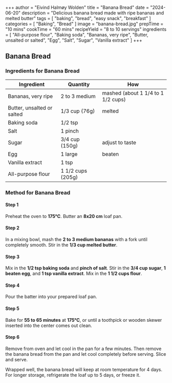 +++
author = "Eivind Halmøy Wolden"
title = "Banana Bread"
date = "2024-06-20"
description = "Delicious banana bread made with ripe bananas and melted butter"
tags = [
    "baking", "bread", "easy snack", "breakfast"
]
categories = [
    "Baking", "Bread"
]
image = "banana-bread.jpg"
prepTime = "10 mins"
cookTime = "60 mins"
recipeYield = "8 to 10 servings"
ingredients = [
    "All-purpose flour",
    "Baking soda",
    "Bananas, very ripe",
    "Butter, unsalted or salted",
    "Egg",
    "Salt",
    "Sugar",
    "Vanilla extract"
]
+++

## Banana Bread
### Ingredients for Banana Bread
Ingredient | Quantity | How
---|---|---
Bananas, very ripe | 2 to 3 medium | mashed (about 1 1/4 to 1 1/2 cups)
Butter, unsalted or salted | 1/3 cup (76g) | melted
Baking soda | 1/2 tsp | 
Salt | 1 pinch | 
Sugar | 3/4 cup (150g) | adjust to taste
Egg | 1 large | beaten
Vanilla extract | 1 tsp | 
All-purpose flour | 1 1/2 cups (205g) | 

### Method for Banana Bread
#### Step 1
Preheat the oven to **175°C**. Butter an **8x20 cm** loaf pan.

#### Step 2
In a mixing bowl, mash the **2 to 3 medium bananas** with a fork until completely smooth. Stir in the **1/3 cup melted butter**.

#### Step 3
Mix in the **1/2 tsp baking soda** and **pinch of salt**. Stir in the **3/4 cup sugar**, **1 beaten egg**, and **1 tsp vanilla extract**. Mix in the **1 1/2 cups flour**.

#### Step 4
Pour the batter into your prepared loaf pan.

#### Step 5
Bake for **55 to 65 minutes** at **175°C**, or until a toothpick or wooden skewer inserted into the center comes out clean.

#### Step 6
Remove from oven and let cool in the pan for a few minutes. Then remove the banana bread from the pan and let cool completely before serving. Slice and serve.

Wrapped well, the banana bread will keep at room temperature for 4 days. For longer storage, refrigerate the loaf up to 5 days, or freeze it.